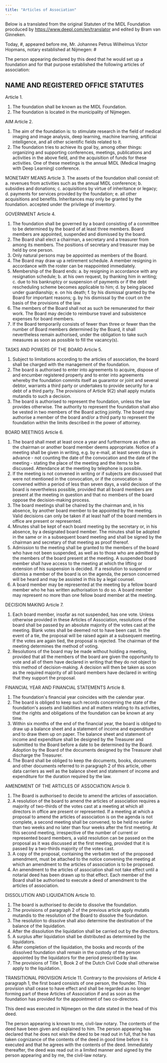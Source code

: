 ```yaml
---
title: "Articles of Association"
---
```


Below is a translated from the original Statuten of the MIDL Foundation procduced by https://www.deepl.com/en/translator and edited by Bram van Ginneken.

Today, #, appeared before me, Mr. Johannes Petrus Wilhelmus Victor Hopmans, notary established at Nijmegen: #

The person appearing declared by this deed that he would set up a foundation and for that purpose established the following articles of association:

## NAME AND REGISTERED OFFICE STATUTES
Article 1.
1. The foundation shall be known as the MIDL Foundation.
2. The foundation is located in the municipality of Nijmegen.

AIM
Article 2.
1. The aim of the foundation is: to stimulate research in the field of medical imaging and image analysis, deep learning, machine learning, artificial intelligence, and all other scientific fields related to it.
2. The foundation tries to achieve its goal by, among other things: organizing and supporting
conferences, meetings, publications and activities in the above field, and the acquisition of funds for these activities. One of these meetings is the annual MIDL (Medical Imaging with Deep Learning) conference.

MONETARY MEANS
Article 3.
The assets of the foundation shall consist of:
a. revenues from activities such as the annual MIDL conference;
b. subsidies and donations;
c. acquisitions by virtue of inheritance or legacy;
d. payments for services provided by the foundation;
e. all other acquisitions and benefits. Inheritances may only be granted by the foundation.
accepted under the privilege of inventory.

GOVERNMENT
Article 4.
1. The foundation shall be governed by a board consisting of a committee to be determined by the board of at least three members. Board members are appointed, suspended and dismissed by the board.
2. The Board shall elect a chairman, a secretary and a treasurer from among its members. The positions of secretary and treasurer may be held by one person.
3. Only natural persons may be appointed as members of the Board.
4. The Board may draw up a retirement schedule. A member resigning in accordance with the roster can be reappointed immediately.
5. Membership of the Board ends:
a. by resigning in accordance with any resignation schedule;
b. at his own request, by thanking him in writing;
c. due to his bankruptcy or suspension of payments or if the debt rescheduling scheme becomes applicable to him;
d. by being placed under guardianship;
e. on his death;
f. by his dismissal granted by the Board for important reasons;
g. by his dismissal by the court on the basis of the provisions of the law.
6. The members of the Board shall not as such be remunerated for their work. The Board
may decide to reimburse travel and subsistence expenses for board members.
7. If the Board temporarily consists of fewer than three or fewer than the number of Board members determined by the Board, it shall nevertheless remain authorised, under the obligation to take such measures as soon as possible to fill the vacancy(s).

TASKS AND POWERS OF THE BOARD 
Article 5.
1. Subject to limitations according to the articles of association, the board shall be charged with the management of the foundation.
2. The board is authorised to enter into agreements to acquire, dispose of and encumber registered property and to enter into agreements whereby the foundation commits itself as guarantor or joint and several debtor, warrants a third party or undertakes to provide security for a debt of a third party. The provisions of Article 9(2) shall apply mutatis mutandis to such a decision.
3. The board is authorised to represent the foundation, unless the law provides otherwise. The authority to represent the foundation shall also be vested in two members of the Board acting jointly. The board may authorise a member of the board and/or a third party to represent the foundation within the limits described in the power of attorney.

BOARD MEETINGS
Article 6.
1. The board shall meet at least once a year and furthermore as often as the chairman or another board member deems appropriate. Notice of a meeting shall be given in writing, e.g. by e-mail, at least seven days in advance - not counting the date of the convocation and the date of the meeting - stating the place of the meeting and the items to be discussed. Attendance at the meeting by telephone is possible.
2. If the meeting is not convened in writing or if subjects are discussed that were not mentioned in the convocation, or if the convocation is convened within a period of less than seven days, a valid decision of the board is nevertheless possible, provided that all board members are present at the meeting in question and that no members of the board oppose the decision-making process.
3. The board meetings shall be chaired by the chairman and, in his absence, by another board member to be appointed by the meeting. Valid decisions can only be taken if at least half of the board members in office are present or represented.
4. Minutes shall be kept of each board meeting by the secretary or, in his absence, by a designated board member. The minutes shall be adopted in the same or in a subsequent board meeting and shall be signed by the chairman and secretary of that meeting as proof thereof.
5. Admission to the meeting shall be granted to the members of the board who have not been suspended, as well as to those who are admitted by the members of the board present at the meeting. A suspended board member shall have access to the meeting at which the lifting or extension of his suspension is decided. If a resolution to suspend or dismiss a member of the board is on the agenda, the person concerned will be heard and may be assisted in this by a legal counsel.
6. A board member may be represented at the meeting by a fellow board member who he has written authorisation to do so. A board member may represent no more than one fellow board member at the meeting.

DECISION MAKING
Article 7.
1. Each board member, insofar as not suspended, has one vote. Unless otherwise provided in these Articles of Association, resolutions of the board shall be passed by an absolute majority of the votes cast at the meeting. Blank votes shall be deemed not to have been cast. In the event of a tie, the proposal will be raised again at a subsequent meeting. If the votes are again tied, the proposal is rejected. The chairman of the meeting determines the method of voting.
2. Resolutions of the board may be made without holding a meeting, provided that all the members of the board are given the opportunity to vote and all of them have declared in writing that they do not object to this method of decision-making. A decision will then be taken as soon as the required majority of all board members have declared in writing that they support the proposal.

FINANCIAL YEAR AND FINANCIAL STATEMENTS
Article 8.
1. The foundation's financial year coincides with the calendar year.
2. The board is obliged to keep such records concerning the state of the foundation's assets and liabilities and all matters relating to its activities, that the rights and obligations of the foundation can be known at any time.
3. Within six months of the end of the financial year, the board is obliged to draw up a balance sheet and a statement of income and expenditure and to draw them up on paper. The balance sheet and statement of income and expenditure shall be designed by the Treasurer and submitted to the Board before a date to be determined by the Board. Adoption by the Board of the documents designed by the Treasurer shall discharge the Treasurer.
4. The Board shall be obliged to keep the documents, books, documents and other documents referred to in paragraph 2 of this article, other data carriers as well as the balance sheet and statement of income and expenditure for the duration required by the law.

AMENDMENT OF THE ARTICLES OF ASSOCIATION
Article 9.
1. The Board is authorised to decide to amend the articles of association.
2. A resolution of the board to amend the articles of association requires a majority of two-thirds of the votes cast at a meeting at which all directors in office are present or represented. If a meeting at which a proposal to amend the articles of association is on the agenda is not complete, a second meeting shall be convened, to be held no earlier than two weeks and no later than four weeks after the first meeting. At this second meeting, irrespective of the number of current or represented board members, a valid resolution can be passed on the proposal as it was discussed at the first meeting, provided that it is passed by a two-thirds majority of the votes cast.
3. A copy of the proposal, containing the verbatim text of the proposed amendment, must be attached to the notice convening the meeting at which an amendment to the articles of association is to be proposed.
4. An amendment to the articles of association shall not take effect until a notarial deed has been drawn up to that effect. Each member of the Board shall be authorised to execute a deed of amendment to the articles of association.

DISSOLUTION AND LIQUIDATION
Article 10.
1. The board is authorised to decide to dissolve the foundation.
2. The provisions of paragraph 2 of the previous article apply mutatis mutandis to the resolution of the Board to dissolve the foundation.
3. The resolution to dissolve shall also determine the destination of the balance of the liquidation.
4. After the dissolution the liquidation shall be carried out by the directors.
5. A surplus after liquidation shall be distributed as determined by the liquidators.
6. After completion of the liquidation, the books and records of the dissolved foundation shall remain in the custody of the person appointed by the liquidators for the period prescribed by law.
7. The provisions of Title 1, Book 2 of the Dutch Civil Code shall otherwise apply to the liquidation.

TRANSITIONAL PROVISION
Article 11.
Contrary to the provisions of Article 4 paragraph 1, the first board consists of one person, the founder. This provision shall cease to have effect and shall be regarded as no longer forming part of these Articles of Association if and as soon as the foundation has provided for the appointment of two co-directors. 

This deed was executed in Nijmegen on the date stated in the head of this deed.

The person appearing is known to me, civil-law notary. The contents of the deed have been given and explained to him. The person appearing has declared that he does not wish the deed to be read out in full, that he has taken cognizance of the contents of the deed in good time before it is executed and that he agrees with the contents of the deed. Immediately thereafter, the deed was read out in a limited manner and signed by the person appearing and by me, the civil-law notary.
